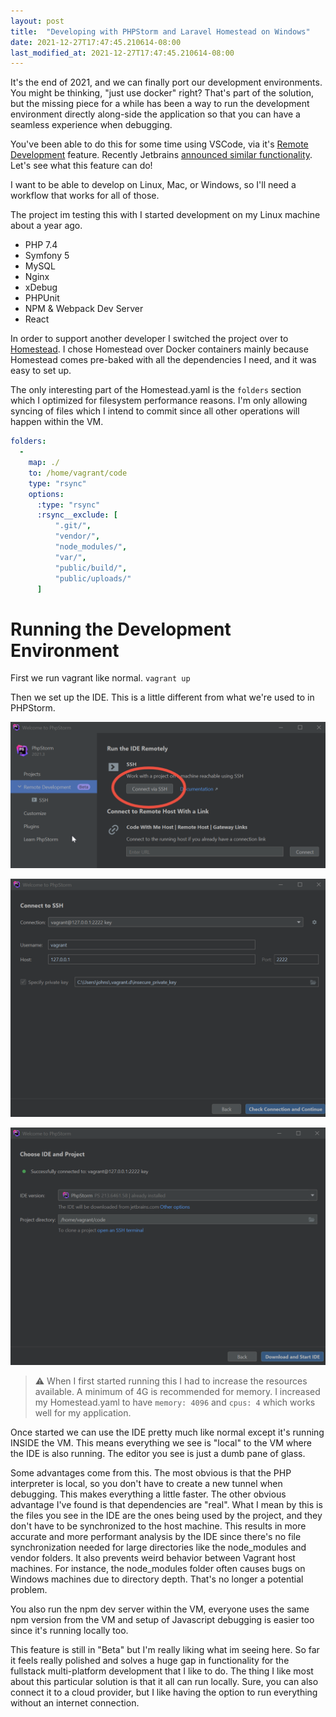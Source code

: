 ```yaml
---
layout: post
title:  "Developing with PHPStorm and Laravel Homestead on Windows"
date: 2021-12-27T17:47:45.210614-08:00
last_modified_at: 2021-12-27T17:47:45.210614-08:00
---
```


It's the end of 2021, and we can finally port our development environments. You might be thinking, "just use docker" right? That's part of the solution, but the missing piece for a while has been a way to run the development environment directly along-side the application so that you can have a seamless experience when debugging.

You've been able to do this for some time using VSCode, via it's [Remote Development](https://code.visualstudio.com/docs/remote/remote-overview) feature. Recently Jetbrains [announced similar functionality](https://blog.jetbrains.com/blog/2021/11/29/introducing-remote-development-for-jetbrains-ides/). Let's see what this feature can do!

I want to be able to develop on Linux, Mac, or Windows, so I'll need a workflow that works for all of those.

The project im testing this with I started development on my Linux machine about a year ago.
* PHP 7.4
* Symfony 5
* MySQL
* Nginx
* xDebug
* PHPUnit
* NPM & Webpack Dev Server
* React

In order to support another developer I switched the project over to [Homestead](https://laravel.com/docs/8.x/homestead). I chose Homestead over Docker containers mainly because Homestead comes pre-baked with all the dependencies I need, and it was easy to set up.

The only interesting part of the Homestead.yaml is the `folders` section which I optimized for filesystem performance reasons. I'm only allowing syncing of files which I intend to commit since all other operations will happen within the VM.

```yaml
folders:
  -
    map: ./
    to: /home/vagrant/code
    type: "rsync"
    options:
      :type: "rsync"
      :rsync__exclude: [
          ".git/",
          "vendor/",
          "node_modules/",
          "var/",
          "public/build/",
          "public/uploads/"
      ]
```


# Running the Development Environment
First we run vagrant like normal. `vagrant up`

Then we set up the IDE. This is a little different from what we're used to in PHPStorm.

![New Welcome Screen](./assets/remote-dev/welcome.png)

![Connection Settings](./assets/remote-dev/connection.png)

![Download & Start](./assets/remote-dev/downloadstart.png)

> ⚠ When I first started running this I had to increase the resources available. A minimum of 4G is recommended for memory. I increased my Homestead.yaml to have `memory: 4096` and `cpus: 4` which works well for my application.

Once started we can use the IDE pretty much like normal except it's running INSIDE the VM. This means everything we see is "local" to the VM where the IDE is also running. The editor you see is just a dumb pane of glass.

Some advantages come from this. The most obvious is that the PHP interpreter is local, so you don't have to create a new tunnel when debugging. This makes everything a little faster. The other obvious advantage I've found is that dependencies are "real". What I mean by this is the files you see in the IDE are the ones being used by the project, and they don't have to be synchronized to the host machine. This results in more accurate and more performant analysis by the IDE since there's no file synchronization needed for large directories like the node_modules and vendor folders. It also prevents weird behavior between Vagrant host machines. For instance, the node_modules folder often causes bugs on Windows machines due to directory depth. That's no longer a potential problem.

You also run the npm dev server within the VM, everyone uses the same npm version from the VM and setup of Javascript debugging is easier too since it's running locally too.

This feature is still in "Beta" but I'm really liking what im seeing here. So far it feels really polished and solves a huge gap in functionality for the fullstack multi-platform development that I like to do. The thing I like most about this particular solution is that it all can run locally. Sure, you can also connect it to a cloud provider, but I like having the option to run everything without an internet connection.